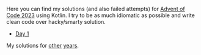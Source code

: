 Here you can find my solutions (and also failed attempts) for [Advent of Code 2023](https://adventofcode.com/2023/) using Kotlin. I try to be as much idiomatic as possible and write clean code over hacky/smarty solution.

* [Day 1](./src/main/kotlin/day01)

My solutions for [other](https://github.com/JavierMF/AdventOfCode2022) [years](https://github.com/JavierMF/AdventOfCode2020).